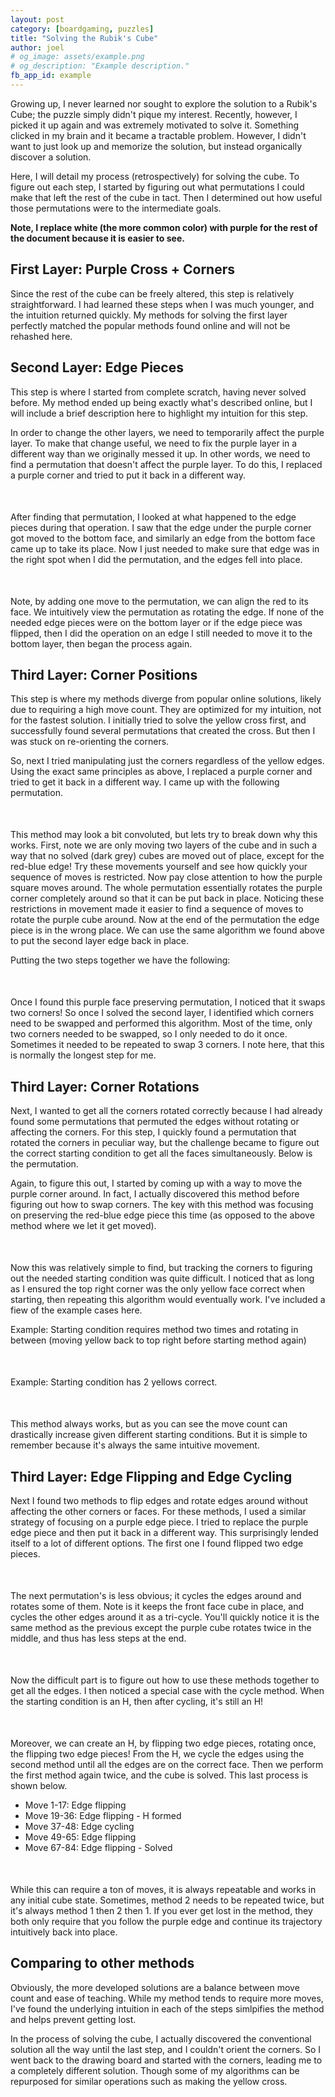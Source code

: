 ```yaml
---
layout: post 
category: [boardgaming, puzzles]
title: "Solving the Rubik's Cube" 
author: joel 
# og_image: assets/example.png
# og_description: "Example description."
fb_app_id: example
---
```


Growing up, I never learned nor sought to explore the solution to a Rubik's Cube; the puzzle simply didn't pique my interest. Recently, however, I picked it up again and was extremely motivated to solve it. Something clicked in my brain and it became a tractable problem. However, I didn't want to just look up and memorize the solution, but instead organically discover a solution.

Here, I will detail my process (retrospectively) for solving the cube. To figure out each step, I started by figuring out what permutations I could make that left the rest of the cube in tact. Then I determined out how useful those permutations were to the intermediate goals.

<b> Note, I replace white (the more common color) with purple for the rest of the document because it is easier to see. </b>

## First Layer: Purple Cross + Corners
Since the rest of the cube can be freely altered, this step is relatively straightforward. I had learned these steps when I was much younger, and the intuition returned quickly. My methods for solving the first layer perfectly matched the popular methods found online and will not be rehashed here.

## Second Layer: Edge Pieces
This step is where I started from complete scratch, having never solved before. My method ended up being exactly what's described online, but I will include a brief description here to highlight my intuition for this step.

In order to change the other layers, we need to temporarily affect the purple layer. To make that change useful, we need to fix the purple layer in a different way than we originally messed it up. In other words, we need to find a permutation that doesn't affect the purple layer. To do this, I replaced a purple corner and tried to put it back in a different way.

<div 
    class=roofpig
    data-config="base=F5 | colored=U* */m | alg = R' D R D F D' F'"
></div>

After finding that permutation, I looked at what happened to the edge pieces during that operation. I saw that the edge under the purple corner got moved to the bottom face, and similarly an edge from the bottom face came up to take its place. Now I just needed to make sure that edge was in the right spot when I did the permutation, and the edges fell into place.

<div 
    class=roofpig
    data-config="base=F5 | colored=U* */m FR/e BD/e | alg = R' D R D F D' F' | pov=Drf"
></div>

Note, by adding one move to the permutation, we can align the red to its face. We intuitively view the permutation as rotating the edge. If none of the needed edge pieces were on the bottom layer or if the edge piece was flipped, then I did the operation on an edge I still needed to move it to the bottom layer, then began the process again.

## Third Layer: Corner Positions
This step is where my methods diverge from popular online solutions, likely due to requiring a high move count. They are optimized for my intuition, not for the fastest solution. I initially tried to solve the yellow cross first, and successfully found several permutations that created the cross. But then I was stuck on re-orienting the corners. 

So, next I tried manipulating just the corners regardless of the yellow edges. Using the exact same principles as above, I replaced a purple corner and tried to get it back in a different way. I came up with the following permutation.

<div 
    class=roofpig
    data-config="base=F5 | colored=D- D*/c | solved = U*/em UFL UBR UBL FL/e BL/e BR/e| alg = F D' F' D F D' D' F' D F D' D' F' D F D' F' | pov=Drf | setupmoves= F D' F' D F D' D' F' D F D' D' F' D F D' F' D' R' D R D F D' F' F D' F' D F D' D' F' D F D' D' F' D F D' F'"
></div>

This method may look a bit convoluted, but lets try to break down why this works. First, note we are only moving two layers of the cube and in such a way that no solved (dark grey) cubes are moved out of place, except for the red-blue edge! Try these movements yourself and see how quickly your sequence of moves is restricted. Now pay close attention to how the purple square moves around. The whole permutation essentially rotates the purple corner completely around so that it can be put back in place. Noticing these restrictions in movement made it easier to find a sequence of moves to rotate the purple cube around. Now at the end of the permutation the edge piece is in the wrong place. We can use the same algorithm we found above to put the second layer edge back in place. 

Putting the two steps together we have the following:
<div 
    class=roofpig
    data-config="base=F5 | colored=D- D*/c | solved = U*/em UFL UBR UBL FL/e BL/e BR/e| alg = F D' F' D F D' D' F' D F D' D' F' D F D' F' D' R' D R D F D' F' | pov=Drf "
></div>

Once I found this purple face preserving permutation, I noticed that it swaps two corners! So once I solved the second layer, I identified which corners need to be swapped and performed this algorithm. Most of the time, only two corners needed to be swapped, so I only needed to do it once. Sometimes it needed to be repeated to swap 3 corners. I note here, that this is normally the longest step for me.

## Third Layer: Corner Rotations
Next, I wanted to get all the corners rotated correctly because I had already found some permutations that permuted the edges without rotating or affecting the corners. For this step, I quickly found a permutation that rotated the corners in peculiar way, but the challenge became to figure out the correct starting condition to get all the faces simultaneously. Below is the permutation.

Again, to figure this out, I started by coming up with a way to move the purple corner around. In fact, I actually discovered this method before figuring out how to swap corners. The key with this method was focusing on preserving the red-blue edge piece this time (as opposed to the above method where we let it get moved).

<div 
    class=roofpig
    data-config="base=F5 | colored=D- D*/c | solved = U*/em UFL UBR UBL FL/e BL/e BR/e | alg = F D F' D F D' D' F'| pov=Drf "
></div>

Now this was relatively simple to find, but tracking the corners to figuring out the needed starting condition was quite difficult. I noticed that as long as I ensured the top right corner was the only yellow face correct when starting, then repeating this algorithm would eventually work. I've included a fiew of the example cases here.

Example: Starting condition requires method two times and rotating in between (moving yellow back to top right before starting method again)
<div 
    class=roofpig
    data-config="base=F5 | colored=D- D*/c | solved = U*/em UFL UBR UBL FL/e BL/e BR/e | alg = F D F' D F D' D' F' D D F D F' D F D' D' F'| pov=Drf "
></div>

Example: Starting condition has 2 yellows correct.
<div 
    class=roofpig
    data-config="base=F5 | colored=D- D*/c | solved = U*/em UFL UBR UBL FL/e BL/e BR/e | alg = F D F' D F D' D' F' D D F D F' D F D' D' F' F D F' D F D' D' F'| pov=Drf "
></div>

This method always works, but as you can see the move count can drastically increase given different starting conditions. But it is simple to remember because it's always the same intuitive movement.

## Third Layer: Edge Flipping and Edge Cycling
Next I found two methods to flip edges and rotate edges around without affecting the other corners or faces. For these methods, I used a similar strategy of focusing on a purple edge piece. I tried to replace the purple edge piece and then put it back in a different way. This surprisingly lended itself to a lot of different options. The first one I found flipped two edge pieces.

<div 
    class=roofpig
    data-config="base=F5 | colored=*  | solved = U*/cm FL/e FR/e BL/e BR/e BLd BRd FLd RFd UL UR UB | alg = R L' F R' L D  R L' F R' L D R L' F R' L | pov=Drf | setup = "
></div>

The next permutation's is less obvious; it cycles the edges around and rotates some of them. Note is it keeps the front face cube in place, and cycles the other edges around it as a tri-cycle. You'll quickly notice it is the same method as the previous except the purple cube rotates twice in the middle, and thus has less steps at the end.

<div 
    class=roofpig
    data-config="base=F5 | colored=*  | solved = U*/cm FL/e FR/e BL/e BR/e BLd BRd FLd RFd UL UR UB | alg = R L' F R' L D D R L' F R' L | pov=Drf "
></div>

Now the difficult part is to figure out how to use these methods together to get all the edges. I then noticed a special case with the cycle method. When the starting condition is an H, then after cycling, it's still an H! 

<div 
    class=roofpig
    data-config="base=F5 | colored=*  | solved = U*/cm FL/e FR/e BL/e BR/e BLd BRd FLd RFd UL UR UB | alg = R L' F R' L D D R L' F R' L | pov=Drf | setupmoves= R L' F R' L D  R L' F R' L D R L' F R' L R L' F R' L D  R L' F R' L D R L' F R' L D' D'"
></div>

Moreover, we can create an H, by flipping two edge pieces, rotating once, the flipping two edge pieces! From the H, we cycle the edges using the second method until all the edges are on the correct face. Then we perform the first method again twice, and the cube is solved. This last process is shown below. 

* Move 1-17: Edge flipping
* Move 19-36: Edge flipping - H formed
* Move 37-48: Edge cycling 
* Move 49-65: Edge flipping
* Move 67-84: Edge flipping - Solved

<div 
    class=roofpig
    data-config="base=F5 | colored=* | alg = R L' F R' L D  R L' F R' L D R L' F R' L D D R L' F R' L D  R L' F R' L D R L' F R' L R L' F R' L D D R L' F R' L R L' F R' L D  R L' F R' L D R L' F R' L D D R L' F R' L D  R L' F R' L D R L' F R' L | pov=Drf"
></div>

While this can require a ton of moves, it is always repeatable and works in any initial cube state. Sometimes, method 2 needs to be repeated twice, but it's always method 1 then 2 then 1. If you ever get lost in the method, they both only require that you follow the purple edge and continue its trajectory intuitively back into place.

## Comparing to other methods
Obviously, the more developed solutions are a balance between move count and ease of teaching. While my method tends to require more moves, I've found the underlying intuition in each of the steps simlpifies the method and helps prevent getting lost. 

In the process of solving the cube, I actually discovered the conventional solution all the way until the last step, and I couldn't orient the corners. So I went back to the drawing board and started with the corners, leading me to a completely different solution. Though some of my algorithms can be repurposed for similar operations such as making the yellow cross.

<style>
    .roofpig{
        position: relative;
        width:  50vw;
        min-width: 20vh;
        max-width: 400px;
        max-height: 400px;
        margin: 0 auto 50px auto;
    }
</style>

<script>
  ROOFPIG_CONF_F5 = "colors=F:r B:o U:purple D:y R:b L:g"
</script>
<script src="https://ajax.googleapis.com/ajax/libs/jquery/3.1.1/jquery.min.js"></script>
<script src="/assets/boardgaming/001-rubiks/roofpig_and_three.min.js"></script>